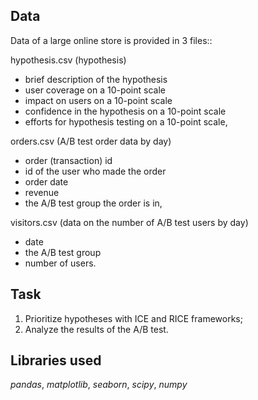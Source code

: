 ## Data

Data of a large online store is provided in 3 files::

hypothesis.csv (hypothesis)
- brief description of the hypothesis
- user coverage on a 10-point scale
- impact on users on a 10-point scale
- confidence in the hypothesis on a 10-point scale
- efforts for hypothesis testing on a 10-point scale,

orders.csv (A/B test order data by day)
- order (transaction) id 
- id of the user who made the order
- order date
- revenue
- the A/B test group the order is in,

visitors.csv (data on the number of A/B test users by day)
- date
- the A/B test group 
- number of users.

## Task

1. Prioritize hypotheses with ICE and RICE frameworks;
2. Analyze the results of the A/B test.

## Libraries used
*pandas*, *matplotlib*, *seaborn*, *scipy*, *numpy*
